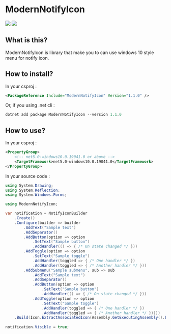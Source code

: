 # ModernNotifyIcon

![](https://img.shields.io/badge/C%23-239120?style=for-the-badge&logo=c-sharp&logoColor=white)
[![](https://img.shields.io/badge/NuGet-004880?style=for-the-badge&logo=nuget&logoColor=white)](https://www.nuget.org/packages/ModernNotifyIcon/)

## What is this?

ModernNotifyIcon is library that make you to can use windows 10 style menu for notify icon.

## How to install?

In your csproj :
```xml
<PackageReference Include="ModernNotifyIcon" Version="1.1.0" />
```

Or, if you using .net cli :
```powershell
dotnet add package ModernNotifyIcon --version 1.1.0
```

## How to use?

In your csproj :
```xml
<PropertyGroup>
    <!-- net5.0-windows10.0.19041.0 or above -->
    <TargetFramework>net5.0-windows10.0.19041.0</TargetFramework>
</PropertyGroup>
```

In your source code :
```c#
using System.Drawing;
using System.Reflection;
using System.Windows.Forms;

using ModernNotifyIcon;

var notification = NotifyIconBuilder
	.Create()
	.Configure(builder => builder
		.AddText("Sample text")
		.AddSeparator()
		.AddButton(option => option
			.SetText("Sample button")
			.AddHandler(() => { /* On state changed */ }))
		.AddToggle(option => option
			.SetText("Sample toggle")
			.AddHandler(toggled => { /* One handler */ })
			.AddHandler(toggled => { /* Another handler */ }))
		.AddSubmenu("Sample submenu", sub => sub
			.AddText("Sample text")
			.AddSeparator()
			.AddButton(option => option
				.SetText("Sample button")
				.AddHandler(() => { /* On state changed */ }))
			.AddToggle(option => option
				.SetText("Sample toggle")
				.AddHandler(toggled => { /* One handler */ })
				.AddHandler(toggled => { /* Another handler */ }))))
	.Build(Icon.ExtractAssociatedIcon(Assembly.GetExecutingAssembly().Location)!);
    
notification.Visible = true;
```